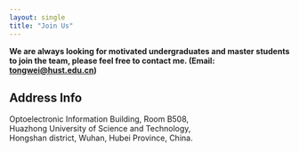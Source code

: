 ```yaml
---
layout: single
title: "Join Us"
---
```


**We are always looking for motivated undergraduates and master students to join the team, please feel free to contact me. (Email: tongwei@hust.edu.cn)**

## **Address Info**
Optoelectronic Information Building, Room B508,
<br/>Huazhong University of Science and Technology,
<br/>Hongshan district, Wuhan, Hubei Province, China.